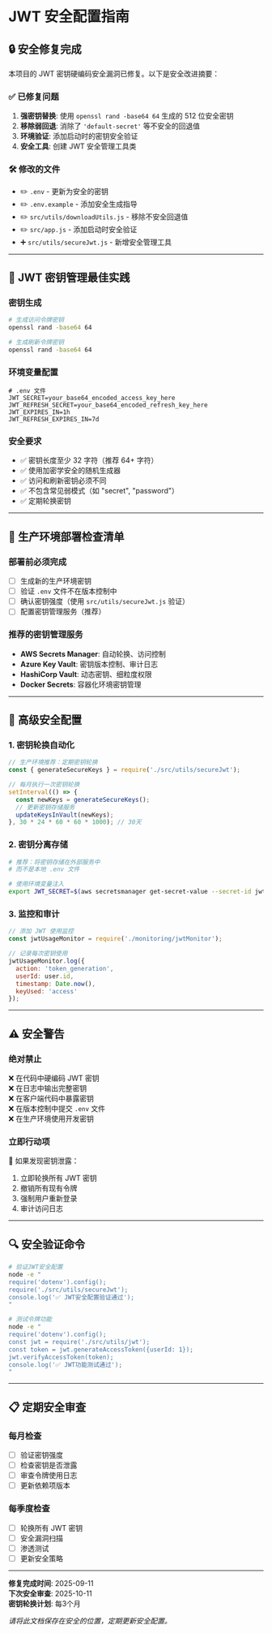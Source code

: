 # JWT 安全配置指南

## 🔒 安全修复完成

本项目的 JWT 密钥硬编码安全漏洞已修复。以下是安全改进摘要：

### ✅ 已修复问题

1. **强密钥替换**: 使用 `openssl rand -base64 64` 生成的 512 位安全密钥
2. **移除弱回退**: 消除了 `'default-secret'` 等不安全的回退值
3. **环境验证**: 添加启动时的密钥安全验证
4. **安全工具**: 创建 JWT 安全管理工具类

### 🛠️ 修改的文件

- ✏️ `.env` - 更新为安全的密钥
- ✏️ `.env.example` - 添加安全生成指导
- ✏️ `src/utils/downloadUtils.js` - 移除不安全回退值
- ✏️ `src/app.js` - 添加启动时安全验证
- ➕ `src/utils/secureJwt.js` - 新增安全管理工具

---

## 🔑 JWT 密钥管理最佳实践

### 密钥生成
```bash
# 生成访问令牌密钥
openssl rand -base64 64

# 生成刷新令牌密钥  
openssl rand -base64 64
```

### 环境变量配置
```env
# .env 文件
JWT_SECRET=your_base64_encoded_access_key_here
JWT_REFRESH_SECRET=your_base64_encoded_refresh_key_here
JWT_EXPIRES_IN=1h
JWT_REFRESH_EXPIRES_IN=7d
```

### 安全要求
- ✅ 密钥长度至少 32 字符（推荐 64+ 字符）
- ✅ 使用加密学安全的随机生成器
- ✅ 访问和刷新密钥必须不同
- ✅ 不包含常见弱模式（如 "secret", "password"）
- ✅ 定期轮换密钥

---

## 🚀 生产环境部署检查清单

### 部署前必须完成
- [ ] 生成新的生产环境密钥
- [ ] 验证 `.env` 文件不在版本控制中
- [ ] 确认密钥强度（使用 `src/utils/secureJwt.js` 验证）
- [ ] 配置密钥管理服务（推荐）

### 推荐的密钥管理服务
- **AWS Secrets Manager**: 自动轮换、访问控制
- **Azure Key Vault**: 密钥版本控制、审计日志
- **HashiCorp Vault**: 动态密钥、细粒度权限
- **Docker Secrets**: 容器化环境密钥管理

---

## 🔧 高级安全配置

### 1. 密钥轮换自动化

```javascript
// 生产环境推荐：定期密钥轮换
const { generateSecureKeys } = require('./src/utils/secureJwt');

// 每月执行一次密钥轮换
setInterval(() => {
  const newKeys = generateSecureKeys();
  // 更新密钥存储服务
  updateKeysInVault(newKeys);
}, 30 * 24 * 60 * 60 * 1000); // 30天
```

### 2. 密钥分离存储

```bash
# 推荐：将密钥存储在外部服务中
# 而不是本地 .env 文件

# 使用环境变量注入
export JWT_SECRET=$(aws secretsmanager get-secret-value --secret-id jwt-access-key --query SecretString --output text)
```

### 3. 监控和审计

```javascript
// 添加 JWT 使用监控
const jwtUsageMonitor = require('./monitoring/jwtMonitor');

// 记录每次密钥使用
jwtUsageMonitor.log({
  action: 'token_generation',
  userId: user.id,
  timestamp: Date.now(),
  keyUsed: 'access'
});
```

---

## ⚠️ 安全警告

### 绝对禁止
❌ 在代码中硬编码 JWT 密钥  
❌ 在日志中输出完整密钥  
❌ 在客户端代码中暴露密钥  
❌ 在版本控制中提交 `.env` 文件  
❌ 在生产环境使用开发密钥  

### 立即行动项
🚨 如果发现密钥泄露：
1. 立即轮换所有 JWT 密钥
2. 撤销所有现有令牌
3. 强制用户重新登录
4. 审计访问日志

---

## 🔍 安全验证命令

```bash
# 验证JWT安全配置
node -e "
require('dotenv').config();
require('./src/utils/secureJwt');
console.log('✅ JWT安全配置验证通过');
"

# 测试令牌功能
node -e "
require('dotenv').config();
const jwt = require('./src/utils/jwt');
const token = jwt.generateAccessToken({userId: 1});
jwt.verifyAccessToken(token);
console.log('✅ JWT功能测试通过');
"
```

---

## 📋 定期安全审查

### 每月检查
- [ ] 验证密钥强度
- [ ] 检查密钥是否泄露
- [ ] 审查令牌使用日志
- [ ] 更新依赖项版本

### 每季度检查
- [ ] 轮换所有 JWT 密钥
- [ ] 安全漏洞扫描
- [ ] 渗透测试
- [ ] 更新安全策略

---

**修复完成时间**: 2025-09-11  
**下次安全审查**: 2025-10-11  
**密钥轮换计划**: 每3个月  

*请将此文档保存在安全的位置，定期更新安全配置。*